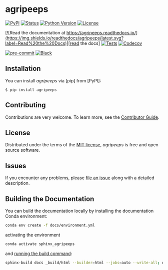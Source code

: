 # agripeeps

[![PyPI](https://img.shields.io/pypi/v/agripeeps.svg)][pypi status]
[![Status](https://img.shields.io/pypi/status/agripeeps.svg)][pypi status]
[![Python Version](https://img.shields.io/pypi/pyversions/agripeeps)][pypi status]
[![License](https://img.shields.io/pypi/l/agripeeps)][license]

[![Read the documentation at https://agripeeps.readthedocs.io/](https://img.shields.io/readthedocs/agripeeps/latest.svg?label=Read%20the%20Docs)][read the docs]
[![Tests](https://github.com/jbrun52/agripeeps/actions/workflows/python-test.yml/badge.svg)][tests]
[![Codecov](https://codecov.io/gh/jbrun52/agripeeps/branch/main/graph/badge.svg)][codecov]

[![pre-commit](https://img.shields.io/badge/pre--commit-enabled-brightgreen?logo=pre-commit&logoColor=white)][pre-commit]
[![Black](https://img.shields.io/badge/code%20style-black-000000.svg)][black]

[pypi status]: https://pypi.org/project/agripeeps/
[read the docs]: https://agripeeps.readthedocs.io/
[tests]: https://github.com/jbrun52/agripeeps/actions?workflow=Tests
[codecov]: https://app.codecov.io/gh/jbrun52/agripeeps
[pre-commit]: https://github.com/pre-commit/pre-commit
[black]: https://github.com/psf/black

## Installation

You can install _agripeeps_ via [pip] from [PyPI]:

```console
$ pip install agripeeps
```

## Contributing

Contributions are very welcome.
To learn more, see the [Contributor Guide][Contributor Guide].

## License

Distributed under the terms of the [MIT license][License],
_agripeeps_ is free and open source software.

## Issues

If you encounter any problems,
please [file an issue][Issue Tracker] along with a detailed description.


<!-- github-only -->

[command-line reference]: https://agripeeps.readthedocs.io/en/latest/usage.html
[License]: https://github.com/jbrun52/agripeeps/blob/main/LICENSE
[Contributor Guide]: https://github.com/jbrun52/agripeeps/blob/main/CONTRIBUTING.md
[Issue Tracker]: https://github.com/jbrun52/agripeeps/issues


## Building the Documentation

You can build the documentation locally by installing the documentation Conda environment:

```bash
conda env create -f docs/environment.yml
```

activating the environment

```bash
conda activate sphinx_agripeeps
```

and [running the build command](https://www.sphinx-doc.org/en/master/man/sphinx-build.html#sphinx-build):

```bash
sphinx-build docs _build/html --builder=html --jobs=auto --write-all; open _build/html/index.html
```